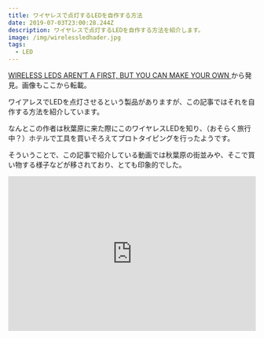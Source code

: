 ```yaml
---
title: ワイヤレスで点灯するLEDを自作する方法
date: 2019-07-03T23:00:28.244Z
description: ワイヤレスで点灯するLEDを自作する方法を紹介します。
image: /img/wirelessledhader.jpg
tags:
  - LED
---
```

[WIRELESS LEDS AREN’T A FIRST, BUT YOU CAN MAKE YOUR OWN](https://hackaday.com/2019/05/28/wireless-leds-arent-a-first-but-you-can-make-your-own/)から発見。画像もここから転載。

ワイアレスでLEDを点灯させるという製品がありますが、この記事ではそれを自作する方法を紹介しています。

なんとこの作者は秋葉原に来た際にこのワイヤレスLEDを知り、（おそらく旅行中？）ホテルで工具を買いそろえてプロトタイピングを行ったようです。

そういうことで、この記事で紹介している動画では秋葉原の街並みや、そこで買い物する様子などが移されており、とても印象的でした。

<iframe width="100%" height="315" src="https://www.youtube.com/embed/PsUsByrOveE" frameborder="0" allow="accelerometer; autoplay; encrypted-media; gyroscope; picture-in-picture" allowfullscreen></iframe>

